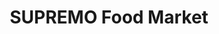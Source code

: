 ---
title: "SUPREMO Food Market"
url: /irvington/supremo-food-market-springfield-avenue/
shop: Supermarkt
---